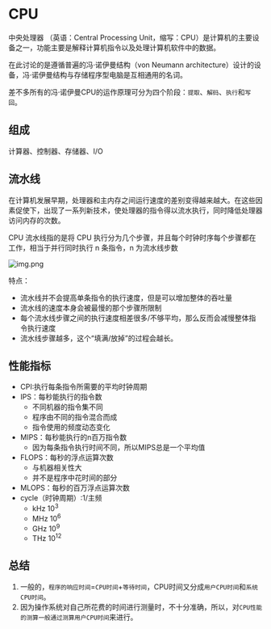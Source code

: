 # CPU

中央处理器 （英语：Central Processing Unit，缩写：CPU）是计算机的主要设备之一，功能主要是解释计算机指令以及处理计算机软件中的数据。

在此讨论的是遵循普遍的冯·诺伊曼结构（von Neumann architecture）设计的设备，冯·诺伊曼结构与存储程序型电脑是互相通用的名词。

差不多所有的冯·诺伊曼CPU的运作原理可分为四个阶段：`提取`、`解码`、`执行`和`写回`。

## 组成

计算器、控制器、存储器、I/O

## 流水线

在计算机发展早期，处理器和主内存之间运行速度的差别变得越来越大。在这些因素促使下，出现了一系列新技术，使处理器的指令得以流水执行，同时降低处理器访问内存的次数。

CPU 流水线指的是将 CPU 执行分为几个步骤，并且每个时钟时序每个步骤都在工作，相当于并行同时执行 n 条指令，n 为流水线步数

![img.png](/imgs/visual/3d-math/cpu-pipline.png)

特点：

- 流水线并不会提高单条指令的执行速度，但是可以增加整体的吞吐量
- 流水线的速度本身会被最慢的那个步骤所限制
- 每个流水线步骤之间的执行速度相差很多/不够平均，那么反而会减慢整体指令执行速度
- 流水线步骤越多，这个“填满/放掉”的过程会越长。

## 性能指标

- CPI:执行每条指令所需要的平均时钟周期
- IPS：每秒能执行的指令数
    - 不同机器的指令集不同
    - 程序由不同的指令混合而成
    - 指令使用的频度动态变化
- MIPS：每秒能执行的n百万指令数
    - 因为每条指令执行时间不同，所以MIPS总是一个平均值
- FLOPS：每秒的浮点运算次数
    - 与机器相关性大
    - 并不是程序中花时间的部分
- MLOPS：每秒的百万浮点运算次数
- cycle（时钟周期）:1/主频
    - kHz 10<sup>3</sup>
    - MHz 10<sup>6</sup>
    - GHz 10<sup>9</sup>
    - THz 10<sup>12</sup>

## 总结

1. 一般的，`程序的响应时间`=`CPU时间`+`等待时间`，CPU时间又分成`用户CPU时间`和`系统CPU时间`。
2. 因为操作系统对自己所花费的时间进行测量时，不十分准确，所以，对`CPU性能的测算一般通过测算用户CPU时间`来进行。
